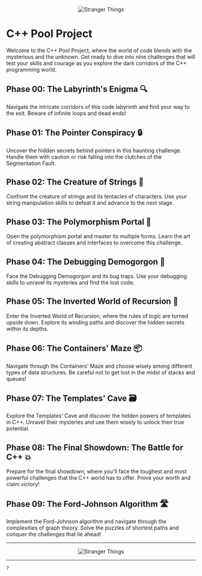 <div align="center">
  <img src="https://github.com/caoslourenco/Cpp42/assets/18141491/52477701-3bee-41a6-bd39-204ee06f309b" alt="Stranger Things">
</div>

# C++ Pool Project

Welcome to the C++ Pool Project, where the world of code blends with the mysterious and the unknown. Get ready to dive into nine challenges that will test your skills and courage as you explore the dark corridors of the C++ programming world.

## Phase 00: The Labyrinth's Enigma 🔍

Navigate the intricate corridors of this code labyrinth and find your way to the exit. Beware of infinite loops and dead ends!

## Phase 01: The Pointer Conspiracy 🔒

Uncover the hidden secrets behind pointers in this haunting challenge. Handle them with caution or risk falling into the clutches of the Segmentation Fault.

## Phase 02: The Creature of Strings 🧵

Confront the creature of strings and its tentacles of characters. Use your string manipulation skills to defeat it and advance to the next stage.

## Phase 03: The Polymorphism Portal 🔮

Open the polymorphism portal and master its multiple forms. Learn the art of creating abstract classes and interfaces to overcome this challenge.

## Phase 04: The Debugging Demogorgon 🐛

Face the Debugging Demogorgon and its bug traps. Use your debugging skills to unravel its mysteries and find the lost code.

## Phase 05: The Inverted World of Recursion 🔄

Enter the Inverted World of Recursion, where the rules of logic are turned upside down. Explore its winding paths and discover the hidden secrets within its depths.

## Phase 06: The Containers' Maze 📦

Navigate through the Containers' Maze and choose wisely among different types of data structures. Be careful not to get lost in the midst of stacks and queues!

## Phase 07: The Templates' Cave 🗃️

Explore the Templates' Cave and discover the hidden powers of templates in C++. Unravel their mysteries and use them wisely to unlock their true potential.

## Phase 08: The Final Showdown: The Battle for C++ 💥

Prepare for the final showdown, where you'll face the toughest and most powerful challenges that the C++ world has to offer. Prove your worth and claim victory!

## Phase 09: The Ford-Johnson Algorithm 🛣️

Implement the Ford-Johnson algorithm and navigate through the complexities of graph theory. Solve the puzzles of shortest paths and conquer the challenges that lie ahead!


----

<div align="center">
  <img src="https://github.com/caoslourenco/Cpp42/assets/18141491/064fdc58-1bb2-4600-b067-389949c0f969" alt="Stranger Things">
</div>

----

``?``

<!--
<div align="center">
  <img src="https://i.imgur.com/PHBhBUd.png" alt="Stranger Things">
</div>

# Projeto Piscina de C++

Bem-vindo ao Projeto Piscina de C++, onde o mundo do código se mistura com o misterioso e o desconhecido. Prepare-se para mergulhar em nove desafios que vão testar suas habilidades e sua coragem, enquanto você explora os corredores escuros do mundo da programação em C++.

## O Enigma do Labirinto

Navegue pelos corredores intrincados deste labirinto de código e encontre o caminho para a saída. Cuidado com os loops infinitos e os becos sem saída!

## A Conspiração do Ponteiro

Descubra os segredos ocultos por trás dos ponteiros neste desafio assombroso. Manipule-os com cautela ou arrisque-se a cair nas garras do Segmentation Fault.

## A Criatura das Strings

Enfrente a criatura das strings e seus tentáculos de caracteres. Use sua habilidade com manipulação de strings para derrotá-la e avançar para a próxima fase.

## O Portal do Polimorfismo

Abra o portal do polimorfismo e domine suas múltiplas formas. Aprenda a arte de criar classes abstratas e interfaces para superar este desafio.

## O Demogorgon do Debugging

Enfrente o Demogorgon do Debugging e suas armadilhas de bugs. Use suas habilidades de depuração para desvendar seus mistérios e encontrar o código perdido.

## O Mundo Invertido da Recursão

Adentre o Mundo Invertido da Recursão, onde as regras da lógica são viradas de cabeça para baixo. Explore seus caminhos sinuosos e descubra os segredos ocultos dentro de suas profundezas.

## O Labirinto dos Containers

Navegue pelo Labirinto dos Containers e escolha sabiamente entre os diferentes tipos de estruturas de dados. Tome cuidado para não se perder em meio às pilhas e filas!

## A Caverna das Templates

Explore a Caverna das Templates e descubra os poderes ocultos das templates em C++. Desvende seus mistérios e utilize-as com sabedoria para desbloquear seu verdadeiro potencial.

## O Confronto Final: A Batalha pelo C++

Prepare-se para o confronto final, onde você enfrentará os desafios mais difíceis e poderosos que o mundo do C++ tem a oferecer. Prove seu valor e conquiste a vitória!

<div align="center">
  <img src="https://i.imgur.com/KL2vuCi.png" alt="Stranger Things">
</div>
-->
